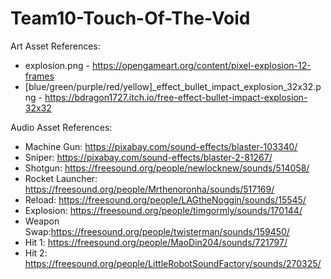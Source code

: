 # Team10-Touch-Of-The-Void

Art Asset References:
- explosion.png - https://opengameart.org/content/pixel-explosion-12-frames
- [blue/green/purple/red/yellow]_effect_bullet_impact_explosion_32x32.png - https://bdragon1727.itch.io/free-effect-bullet-impact-explosion-32x32

Audio Asset References:
- Machine Gun: https://pixabay.com/sound-effects/blaster-103340/
- Sniper: https://pixabay.com/sound-effects/blaster-2-81267/
- Shotgun: https://freesound.org/people/newlocknew/sounds/514058/
- Rocket Launcher: https://freesound.org/people/Mrthenoronha/sounds/517169/
- Reload: https://freesound.org/people/LAGtheNoggin/sounds/15545/
- Explosion: https://freesound.org/people/timgormly/sounds/170144/
- Weapon Swap:https://freesound.org/people/twisterman/sounds/159450/
- Hit 1: https://freesound.org/people/MaoDin204/sounds/721797/
- Hit 2: https://freesound.org/people/LittleRobotSoundFactory/sounds/270325/
